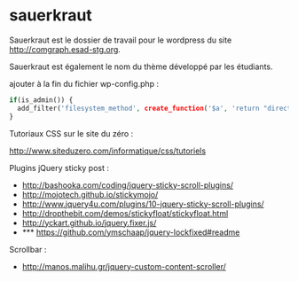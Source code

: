 sauerkraut
==========

Sauerkraut est le dossier de travail pour le wordpress du site http://comgraph.esad-stg.org.

Sauerkraut est également le nom du thème développé par les étudiants.


ajouter à la fin du fichier wp-config.php :
```php
if(is_admin()) {
  add_filter('filesystem_method', create_function('$a', 'return "direct";' )); define( 'FS_CHMOD_DIR', 0751 );
}
```

Tutoriaux CSS sur le site du zéro :

http://www.siteduzero.com/informatique/css/tutoriels


Plugins jQuery sticky post :
- http://bashooka.com/coding/jquery-sticky-scroll-plugins/
- http://mojotech.github.io/stickymojo/
- http://www.jquery4u.com/plugins/10-jquery-sticky-scroll-plugins/
- http://dropthebit.com/demos/stickyfloat/stickyfloat.html
- http://yckart.github.io/jquery.fixer.js/
- *** https://github.com/ymschaap/jquery-lockfixed#readme


Scrollbar :
- http://manos.malihu.gr/jquery-custom-content-scroller/
